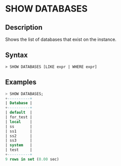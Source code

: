 # **SHOW DATABASES**

## **Description**

Shows the list of databases that exist on the instance.

## **Syntax**
```
> SHOW DATABASES [LIKE expr | WHERE expr]
```
## **Examples**
```sql
> SHOW DATABASES;
+----------+
| Database |
+----------+
| default  |
| for_test |
| local    |
| ss       |
| ss1      |
| ss2      |
| ss3      |
| system   |
| test     |
+----------+
9 rows in set (0.00 sec)
```

